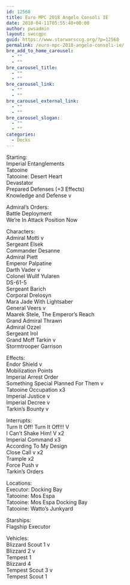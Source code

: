 ```yaml
---
id: 12568
title: Euro MPC 2018 Angelo Consoli IE
date: 2018-04-11T05:55:40+00:00
author: pwsadmin
layout: swccgpc
guid: https://www.starwarsccg.org/?p=12568
permalink: /euro-mpc-2018-angelo-consoli-ie/
bre_add_to_home_carousel:
  - ""
  - ""
bre_carousel_title:
  - ""
  - ""
bre_carousel_link:
  - ""
  - ""
bre_carousel_external_link:
  - ""
  - ""
bre_carousel_slogan:
  - ""
  - ""
categories:
  - Decks
---
```

Starting:  
Imperial Entanglements  
Tatooine  
Tatooine: Desert Heart  
Devastator  
Prepared Defenses (+3 Effects)  
Knowledge and Defense v

Admiral’s Orders:  
Battle Deployment  
We’re In Attack Position Now

Characters:  
Admiral Motti v  
Sergeant Elsek  
Commander Desanne  
Admiral Piett  
Emperor Palpatine  
Darth Vader v  
Colonel Wullf Yularen  
DS-61-5  
Sergeant Barich  
Corporal Drelosyn  
Mara Jade With Lightsaber  
General Veers v  
Maarek Stele, The Emperor’s Reach  
Grand Admiral Thrawn  
Admiral Ozzel  
Sergeant Irol  
Grand Moff Tarkin v  
Stormtrooper Garrison

Effects:  
Endor Shield v  
Mobilization Points  
Imperial Arrest Order  
Something Special Planned For Them v  
Tatooine Occupation x3  
Imperial Justice v  
Imperial Decree v  
Tarkin’s Bounty v

Interrupts:  
Turn It Off! Turn It Off!!! V  
I Can’t Shake Him! V x2  
Imperial Command x3  
According To My Design  
Close Call v x2  
Trample x2  
Force Push v  
Tarkin’s Orders

Locations:  
Executor: Docking Bay  
Tatooine: Mos Espa  
Tatooine: Mos Espa Docking Bay  
Tatooine: Watto’s Junkyard

Starships:  
Flagship Executor

Vehicles:  
Blizzard Scout 1 v  
Blizzard 2 v  
Tempest 1  
Blizzard 4  
Tempest Scout 3 v  
Tempest Scout 1